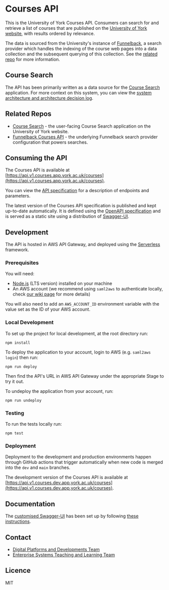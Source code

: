 # Courses API

This is the University of York Courses API. Consumers can search for and retrieve a list of courses that are published on the [University of York website](https://www.york.ac.uk), with results ordered by relevance.

The data is sourced from the University's instance of [Funnelback](https://www.funnelback.com/home), a search provider which handles the indexing of the course web pages into a data collection and the subsequent querying of this collection. See the [related repo](https://github.com/university-of-york/uoy-config-funnelback-courses) for more information.

## Course Search

The API has been primarily written as a data source for the [Course Search](https://github.com/university-of-york/uoy-app-course-search) application. For more context on this system, you can view the [system architecture and architecture decision log](https://github.com/university-of-york/uoy-app-course-search/wiki).

## Related Repos

- [Course Search](https://github.com/university-of-york/uoy-app-course-search) - the user-facing Course Search application on the University of York website.
- [Funnelback Courses API](https://github.com/university-of-york/uoy-config-funnelback-courses) - the underlying Funnelback search provider configuration that powers searches.

## Consuming the API

The Courses API is available at [https://api.v1.courses.app.york.ac.uk/courses](https://api.v1.courses.app.york.ac.uk/courses).

You can view the [API specification](https://university-of-york.github.io/uoy-api-courses/) for a description of endpoints and parameters.

The latest version of the Courses API specification is published and kept up-to-date automatically. It is defined using the [OpenAPI specification](https://swagger.io/docs/specification/about/) and is served as a static site using a distribution of [Swagger-UI](https://github.com/swagger-api/swagger-ui/tree/master/dist).

## Development

The API is hosted in AWS API Gateway, and deployed using the [Serverless](https://www.serverless.com/) framework.

### Prerequisites

You will need:

- [Node.js](https://nodejs.org/en/download/) (LTS version) installed on your machine
- An AWS account (we recommend using `saml2aws` to authenticate locally, check [our wiki page](https://wiki.york.ac.uk/display/AWS/2.+Command+Line+Access) for more details)

You will also need to add an `AWS_ACCOUNT_ID` environment variable with the value set as the ID of your AWS account.

### Local Development

To set up the project for local development, at the root directory run:

```
npm install
```

To deploy the application to your account, login to AWS (e.g. `saml2aws login`) then run:

```
npm run deploy
```

Then find the API's URL in AWS API Gateway under the appropriate Stage to try it out.

To undeploy the application from your account, run:

```
npm run undeploy
```

### Testing

To run the tests locally run:

```
npm test
```

### Deployment

Deployment to the development and production environments happen through GitHub actions that trigger automatically when new code is merged into the `dev` and `main` branches.

The development version of the Courses API is available at [https://api.v1.courses.dev.app.york.ac.uk/courses](https://api.v1.courses.dev.app.york.ac.uk/courses).

## Documentation

The [customised Swagger-UI](https://university-of-york.github.io/uoy-config-funnelback-courses/) has been set up by following [these instructions](https://wiki.york.ac.uk/display/ittechdocs/Hosting+API+Documentation+with+Swagger+UI).

## Contact

- [Digital Platforms and Developments Team](mailto:marketing-support@york.ac.uk)
- [Enterprise Systems Teaching and Learning Team](mailto:esg-teaching-and-learning-group@york.ac.uk)

## Licence

MIT
